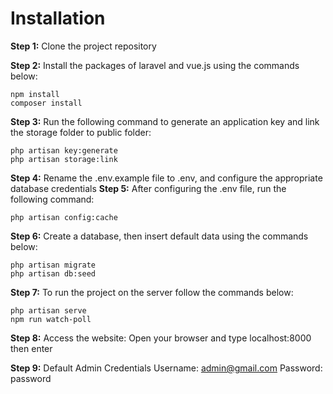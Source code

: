 # Installation

**Step 1:** Clone the project repository

**Step 2:**  Install the packages of laravel and vue.js using the commands below:
```
npm install
composer install
```
**Step 3:** Run the following command to generate an application key and link the storage folder to public folder:
```
php artisan key:generate
php artisan storage:link
```

**Step 4:** Rename the .env.example file to .env, and configure the appropriate database credentials
**Step 5:** After configuring the .env file, run the following command:
```
php artisan config:cache
```
**Step 6:** Create a database, then insert default data using the commands below:
```
php artisan migrate
php artisan db:seed
```
**Step 7:** To run the project on the server follow the commands below:
```
php artisan serve
npm run watch-poll
```
**Step 8:** Access the website:
Open your browser and type localhost:8000 then enter

**Step 9:** Default Admin Credentials
Username: admin@gmail.com
Password: password
